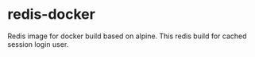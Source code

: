 # redis-docker
Redis image for docker build based on alpine. This redis build for cached session login user. 